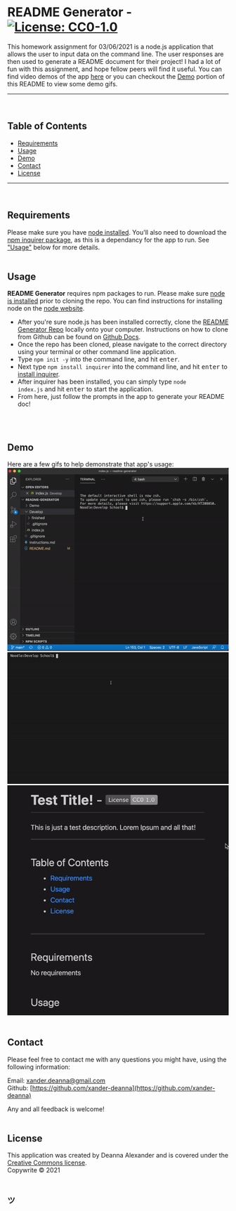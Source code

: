 # **README Generator**  -  [![License: CC0-1.0](https://img.shields.io/badge/License-CC0%201.0-lightgrey.svg)](http://creativecommons.org/publicdomain/zero/1.0/)
    
This homework assignment for 03/06/2021 is a node.js application that allows the user to input data on the command line. The user responses are then used to generate a README document for their project! I had a lot of fun with this assignment, and hope fellow peers will find it useful. You can find video demos of the app [here](https://github.com/xander-deanna/readme-generator/tree/main/Demo/mov) or you can checkout the [Demo](#Demo) portion of this README to view some demo gifs.
<br>
<hr>
<br>
    
## Table of Contents
* [Requirements](#Requirements)
* [Usage](#Usage)
* [Demo](#Demo)
* [Contact](#Contact)
* [License](#License)
<hr>
<br>
                
## Requirements
Please make sure you have [node installed](https://nodejs.org/en/download/). You'll also need to download the [npm inquirer package](https://www.npmjs.com/package/inquirer), as this is a dependancy for the app to run. See ["Usage"](#Usage) below for more details.
<br>
<br>
            
## Usage
**README Generator** requires npm packages to run. Please make sure [node is installed](https://nodejs.org/en/download/) prior to cloning the repo. You can find instructions for installing node on the [node website](https://nodejs.org/en/download/).
* After you're sure node.js has been installed correctly, clone the [README Generator Repo](https://github.com/xander-deanna/readme-generator) locally onto your computer. Instructions on how to clone from Github can be found on [Github Docs](https://docs.github.com/en/github/creating-cloning-and-archiving-repositories/cloning-a-repository).
* Once the repo has been cloned, please navigate to the correct directory using your terminal or other command line application. 
* Type <code>npm init -y</code> into the command line, and hit <kbd>enter</kbd>.
* Next type <code>npm install inquirer</code> into the command line, and hit <kbd>enter</kbd> to [install inquirer](https://www.npmjs.com/package/inquirer).
* After inquirer has been installed, you can simply type <code>node index.js</code> and hit <kbd>enter</kbd> to start the application.
* From here, just follow the prompts in the app to generate your README doc!
<br>
<br>

## Demo
Here are a few gifs to help demonstrate that app's usage:
<br>
![installation gif](./Demo/gif/installation.gif)
<br>
![main demo gif](./Demo/gif/main-demo.gif)
<br>
![final result gif](./Demo/gif/final-result.gif)
<br>
<br>
    
## Contact
Please feel free to contact me with any questions you might have, using the following information:

Email: [xander.deanna@gmail.com](mailto:xander.deanna@gmail.com)
<br>
Github: [https://github.com/xander-deanna](https://github.com/xander-deanna)
<br>

Any and all feedback is welcome! 
<br>
<br>
    
## License
This application was created by Deanna Alexander and is covered under the [Creative Commons license](https://creativecommons.org/licenses/by/4.0/).
<br>
Copywrite © 2021
<br>
<br>
## <code>ツ</code>
<br>
<br>